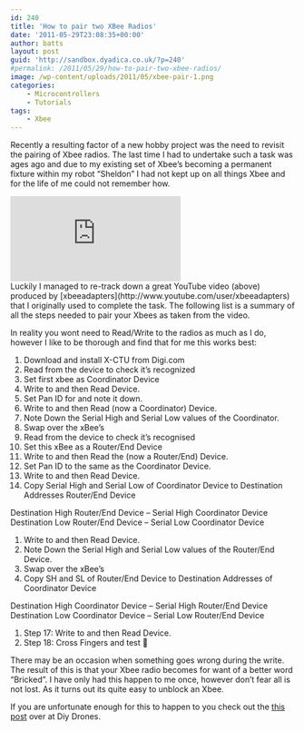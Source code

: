 ```yaml
---
id: 240
title: 'How to pair two XBee Radios'
date: '2011-05-29T23:08:35+00:00'
author: batts
layout: post
guid: 'http://sandbox.dyadica.co.uk/?p=240'
#permalink: /2011/05/29/how-to-pair-two-xbee-radios/
image: /wp-content/uploads/2011/05/xbee-pair-1.png
categories:
    - Microcontrollers
    - Tutorials
tags:
    - Xbee
---
```


Recently a resulting factor of a new hobby project was the need to revisit the pairing of Xbee radios. The last time I had to undertake such a task was ages ago and due to my existing set of Xbee’s becoming a permanent fixture within my robot “Sheldon” I had not kept up on all things Xbee and for the life of me could not remember how.

<div class="video-container"><iframe allowfullscreen="allowfullscreen" frameborder="0" src="https://www.youtube.com/embed/VzgUtZyiHhE"></iframe></div>Luckily I managed to re-track down a great YouTube video (above) produced by [xbeeadapters](http://www.youtube.com/user/xbeeadapters) that I originally used to complete the task. The following list is a summary of all the steps needed to pair your Xbees as taken from the video.

In reality you wont need to Read/Write to the radios as much as I do, however I like to be thorough and find that for me this works best:

1. Download and install X-CTU from Digi.com
2. Read from the device to check it’s recognized
3. Set first xbee as Coordinator Device
4. Write to and then Read Device.
5. Set Pan ID for and note it down.
6. Write to and then Read (now a Coordinator) Device.
7. Note Down the Serial High and Serial Low values of the Coordinator.
8. Swap over the xBee’s
9. Read from the device to check it’s recognised
10. Set this xBee as a Router/End Device
11. Write to and then Read the (now a Router/End) Device.
12. Set Pan ID to the same as the Coordinator Device.
13. Write to and then Read Device.
14. Copy Serial High and Serial Low of Coordinator Device to Destination Addresses Router/End Device

Destination High Router/End Device – Serial High Coordinator Device  
Destination Low Router/End Device – Serial Low Coordinator Device

1. Write to and then Read Device.
2. Note Down the Serial High and Serial Low values of the Router/End Device.
3. Swap over the xBee’s
4. Copy SH and SL of Router/End Device to Destination Addresses of Coordinator Device

Destination High Coordinator Device – Serial High Router/End Device  
Destination Low Coordinator Device – Serial Low Router/End Device

1. Step 17: Write to and then Read Device.
2. Step 18: Cross Fingers and test 🙂

There may be an occasion when something goes wrong during the write. The result of this is that your Xbee radio becomes for want of a better word “Bricked”. I have only had this happen to me once, however don’t fear all is not lost. As it turns out its quite easy to unblock an Xbee.

If you are unfortunate enough for this to happen to you check out the [this post](http://diydrones.com/profiles/blog/show?id=705844%3ABlogPost%3A88961&commentId=705844%3AComment%3A89003 "Diy Drones") over at Diy Drones.